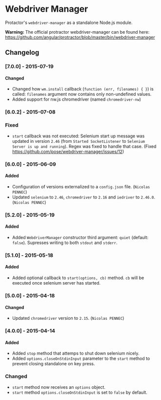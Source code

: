 # Webdriver Manager

Protactor's `webdriver-manager` as a standalone Node.js module.

**Warning:** The official protractor webdriver-manager can be found here: https://github.com/angular/protractor/blob/master/bin/webdriver-manager

## Changelog

### [7.0.0] - 2015-07-19

#### Changed
 - Changed how `wm.install` callback (`function (err, filenames) { }`) is called: `filenames` argument now contains only non-undefined values.
 - Added support for nw.js chromedriver (named `chromedriver-nw`)

### [6.0.2] - 2015-07-08

### Fixed

 - `start` callback was not executed: Selenium start up message was updated in version `2.46` (from `Started SocketListener` to `Selenium Server is up and running`). Regex was fixed to handle that case. (Fixed https://github.com/pose/webdriver-manager/issues/12)

### [6.0.0] - 2015-06-09

#### Added

 - Configuration of versions externalized to a `config.json` file. (`Nicolas PENNEC`)
 - Updated `selenium` to `2.46`, `chromedriver` to `2.16` and `iedriver` to `2.46.0`. (`Nicolas PENNEC`)

### [5.2.0] - 2015-05-19

#### Added

 - Added `WebdriverManager` constructor third argument: `quiet` (default: `false`). Supresses writing to both `stdout` and `stderr`.

### [5.1.0] - 2015-05-18

#### Added

 - Added optional callback to `start(options, cb)` method. `cb` will be executed once selenium server has started.

### [5.0.0] - 2015-04-18

#### Changed
 - Updated `chromedriver` version to `2.15`. (`Nicolas PENNEC`)

### [4.0.0] - 2015-04-14

#### Added
 - Added `stop` method that attemps to shut down selenium nicely.
 - Added `options.closeOnStdinInput` parameter to the `start` method to prevent closing standalone on key press.

### Changed

 - `start` method now receives an `options` object.
 - `start` method `options.closeOnStdinInput` is set to `false` by default.
